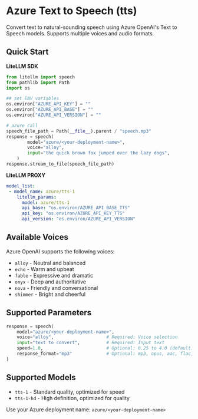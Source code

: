 # Azure Text to Speech (tts)

Convert text to natural-sounding speech using Azure OpenAI's Text to Speech models. Supports multiple voices and audio formats.

## Quick Start

**LiteLLM SDK**

```python showLineNumbers title="SDK Usage"
from litellm import speech
from pathlib import Path
import os

## set ENV variables
os.environ["AZURE_API_KEY"] = ""
os.environ["AZURE_API_BASE"] = ""
os.environ["AZURE_API_VERSION"] = ""

# azure call
speech_file_path = Path(__file__).parent / "speech.mp3"
response = speech(
        model="azure/<your-deployment-name>",
        voice="alloy",
        input="the quick brown fox jumped over the lazy dogs",
    )
response.stream_to_file(speech_file_path)
```

**LiteLLM PROXY**

```yaml showLineNumbers title="proxy_config.yaml"
model_list:
 - model_name: azure/tts-1
    litellm_params:
      model: azure/tts-1
      api_base: "os.environ/AZURE_API_BASE_TTS"
      api_key: "os.environ/AZURE_API_KEY_TTS"
      api_version: "os.environ/AZURE_API_VERSION" 
```

## Available Voices

Azure OpenAI supports the following voices:
- `alloy` - Neutral and balanced
- `echo` - Warm and upbeat
- `fable` - Expressive and dramatic
- `onyx` - Deep and authoritative
- `nova` - Friendly and conversational
- `shimmer` - Bright and cheerful

## Supported Parameters

```python showLineNumbers title="All Parameters"
response = speech(
    model="azure/<your-deployment-name>",
    voice="alloy",                    # Required: Voice selection
    input="text to convert",          # Required: Input text
    speed=1.0,                        # Optional: 0.25 to 4.0 (default: 1.0)
    response_format="mp3"             # Optional: mp3, opus, aac, flac, wav, pcm
)
```

## Supported Models

- `tts-1` - Standard quality, optimized for speed
- `tts-1-hd` - High definition, optimized for quality

Use your Azure deployment name: `azure/<your-deployment-name>`